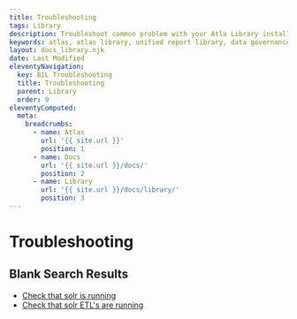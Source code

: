 ```yaml
---
title: Troubleshooting
tags: Library
description: Troubleshoot common problem with your Atla Library install.
keywords: atlas, atlas library, unified report library, data governance, database, troubleshoot, setup, iss, iis setup
layout: docs_library.njk
date: Last Modified
eleventyNavigation:
  key: BIL Troubleshooting
  title: Troubleshooting
  parent: Library
  order: 9
eleventyComputed:
  meta:
    breadcrumbs:
      - name: Atlas
        url: '{{ site.url }}'
        position: 1
      - name: Docs
        url: '{{ site.url }}/docs/'
        position: 2
      - name: Library
        url: '{{ site.url }}/docs/library/'
        position: 3
---
```


# Troubleshooting

## Blank Search Results

- [Check that solr is running](/docs/library/deploy/publish/#starting-solr-search)
- [Check that solr ETL's are running](/docs/library/etl/solr-search-loader/)
